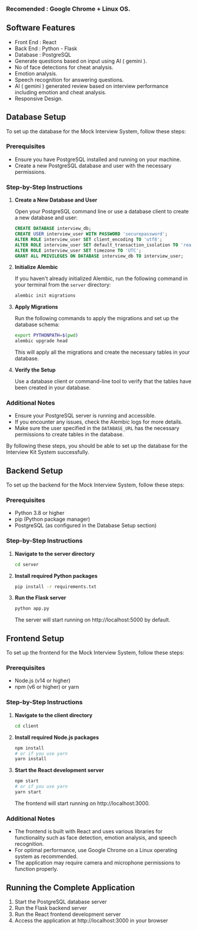 ### Recomended : Google Chrome + Linux OS.

## Software Features

- Front End : React
- Back End : Python - Flask
- Database : PostgreSQL
- Generate questions based on input using AI ( gemini ).
- No of face detections for cheat analysis.
- Emotion analysis.
- Speech recognition for answering questions.
- AI ( gemini ) generated review based on interview performance including emotion and cheat analysis.
- Responsive Design.

## Database Setup

To set up the database for the Mock Interview System, follow these steps:

### Prerequisites

- Ensure you have PostgreSQL installed and running on your machine.
- Create a new PostgreSQL database and user with the necessary permissions.

### Step-by-Step Instructions

1. **Create a New Database and User**

   Open your PostgreSQL command line or use a database client to create a new database and user:

   ```sql
   CREATE DATABASE interview_db;
   CREATE USER interview_user WITH PASSWORD 'securepassword';
   ALTER ROLE interview_user SET client_encoding TO 'utf8';
   ALTER ROLE interview_user SET default_transaction_isolation TO 'read committed';
   ALTER ROLE interview_user SET timezone TO 'UTC';
   GRANT ALL PRIVILEGES ON DATABASE interview_db TO interview_user;
   ```

2. **Initialize Alembic**

   If you haven't already initialized Alembic, run the following command in your terminal from the `server` directory:

   ```bash
   alembic init migrations
   ```

3. **Apply Migrations**

   Run the following commands to apply the migrations and set up the database schema:

   ```bash
   export PYTHONPATH=$(pwd)
   alembic upgrade head
   ```

   This will apply all the migrations and create the necessary tables in your database.

4. **Verify the Setup**

   Use a database client or command-line tool to verify that the tables have been created in your database.

### Additional Notes

- Ensure your PostgreSQL server is running and accessible.
- If you encounter any issues, check the Alembic logs for more details.
- Make sure the user specified in the `DATABASE_URL` has the necessary permissions to create tables in the database.

By following these steps, you should be able to set up the database for the Interview Kit System successfully.

## Backend Setup

To set up the backend for the Mock Interview System, follow these steps:

### Prerequisites

- Python 3.8 or higher
- pip (Python package manager)
- PostgreSQL (as configured in the Database Setup section)

### Step-by-Step Instructions

1. **Navigate to the server directory**

   ```bash
   cd server
   ```

2. **Install required Python packages**

   ```bash
   pip install -r requirements.txt
   ```

3. **Run the Flask server**

   ```bash
   python app.py
   ```

   The server will start running on http://localhost:5000 by default.

## Frontend Setup

To set up the frontend for the Mock Interview System, follow these steps:

### Prerequisites

- Node.js (v14 or higher)
- npm (v6 or higher) or yarn

### Step-by-Step Instructions

1. **Navigate to the client directory**

   ```bash
   cd client
   ```

2. **Install required Node.js packages**

   ```bash
   npm install
   # or if you use yarn
   yarn install
   ```

3. **Start the React development server**

   ```bash
   npm start
   # or if you use yarn
   yarn start
   ```

   The frontend will start running on http://localhost:3000.

### Additional Notes

- The frontend is built with React and uses various libraries for functionality such as face detection, emotion analysis, and speech recognition.
- For optimal performance, use Google Chrome on a Linux operating system as recommended.
- The application may require camera and microphone permissions to function properly.

## Running the Complete Application

1. Start the PostgreSQL database server
2. Run the Flask backend server
3. Run the React frontend development server
4. Access the application at http://localhost:3000 in your browser
